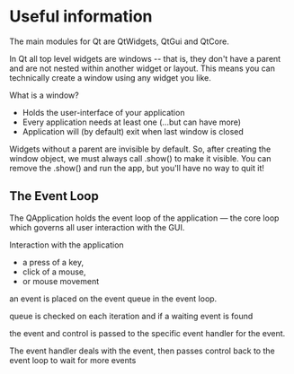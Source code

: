 
# Useful information

The main modules for Qt are QtWidgets, QtGui and QtCore.

In Qt all top level widgets are windows -- that is, they don't have a parent and are not nested within another widget or layout. This means you can technically create a window using any widget you like.

What is a window? 
- Holds the user-interface of your application 
- Every application needs at least one (...but can have more)
- Application will (by default) exit when last window is closed

Widgets without a parent are invisible by default. So, after creating the window object, we must always call .show() to make it visible. You can remove the .show() and run the app, but you'll have no way to quit it!

## The Event Loop

The QApplication holds the event loop of the application — the core loop which governs all user interaction with the GUI.

Interaction with the application
- a press of a key, 
- click of a mouse, 
- or mouse movement

an event is placed on the event queue in the event loop.

queue is checked on each iteration and if a waiting event is found

the event and control is passed to the specific event handler for the event. 

The event handler deals with the event, then passes control back to the event loop to wait for more events





